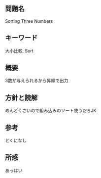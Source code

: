 ## 問題名
Sorting Three Numbers
## キーワード
大小比較, Sort
## 概要
3数が与えられるから昇順で出力
## 方針と読解
めんどくさいので組み込みのソート使うだろJK
## 参考
とくになし
## 所感
あっはい